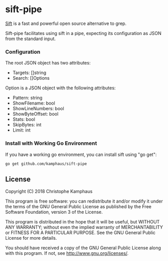 # sift-pipe

[Sift](https://sift-tool.org/) is a fast and powerful open source alternative to grep.

Sift-pipe facilitates using sift in a pipe, expecting its configuration as JSON from the standard input.

### Configuration

The root JSON object has two attributes:
* Targets: []string
* Search:  []Options

Option is a JSON object with the following attributes:
* Pattern:         string
* ShowFilename:    bool
* ShowLineNumbers: bool
* ShowByteOffset:  bool
* Stats:           bool
* SkipBytes:       int
* Limit:           int

### Install with Working Go Environment

If you have a working go environment, you can install sift using "go get":

```go get github.com/kamphaus/sift-pipe```

## License

Copyright (C) 2018 Christophe Kamphaus

This program is free software: you can redistribute it and/or modify
it under the terms of the GNU General Public License as published by
the Free Software Foundation, version 3 of the License.

This program is distributed in the hope that it will be useful,
but WITHOUT ANY WARRANTY; without even the implied warranty of
MERCHANTABILITY or FITNESS FOR A PARTICULAR PURPOSE.  See the
GNU General Public License for more details.

You should have received a copy of the GNU General Public License
along with this program.  If not, see <http://www.gnu.org/licenses/>.


